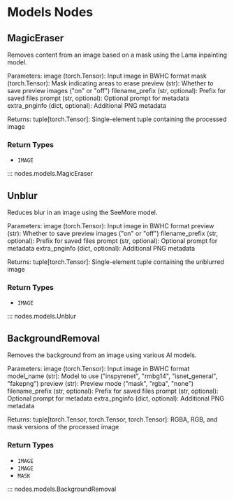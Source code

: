 # Models Nodes

## MagicEraser

Removes content from an image based on a mask using the Lama inpainting model.

Parameters: image (torch.Tensor): Input image in BWHC format mask (torch.Tensor): Mask
indicating areas to erase preview (str): Whether to save preview images ("on" or "off")
filename_prefix (str, optional): Prefix for saved files prompt (str, optional): Optional
prompt for metadata extra_pnginfo (dict, optional): Additional PNG metadata

Returns: tuple[torch.Tensor]: Single-element tuple containing the processed image

### Return Types

- `IMAGE`

::: nodes.models.MagicEraser

## Unblur

Reduces blur in an image using the SeeMore model.

Parameters: image (torch.Tensor): Input image in BWHC format preview (str): Whether to
save preview images ("on" or "off") filename_prefix (str, optional): Prefix for saved
files prompt (str, optional): Optional prompt for metadata extra_pnginfo (dict,
optional): Additional PNG metadata

Returns: tuple[torch.Tensor]: Single-element tuple containing the unblurred image

### Return Types

- `IMAGE`

::: nodes.models.Unblur

## BackgroundRemoval

Removes the background from an image using various AI models.

Parameters: image (torch.Tensor): Input image in BWHC format model_name (str): Model to
use ("inspyrenet", "rmbg14", "isnet_general", "fakepng") preview (str): Preview mode
("mask", "rgba", "none") filename_prefix (str, optional): Prefix for saved files prompt
(str, optional): Optional prompt for metadata extra_pnginfo (dict, optional): Additional
PNG metadata

Returns: tuple[torch.Tensor, torch.Tensor, torch.Tensor]: RGBA, RGB, and mask versions
of the processed image

### Return Types

- `IMAGE`
- `IMAGE`
- `MASK`

::: nodes.models.BackgroundRemoval
